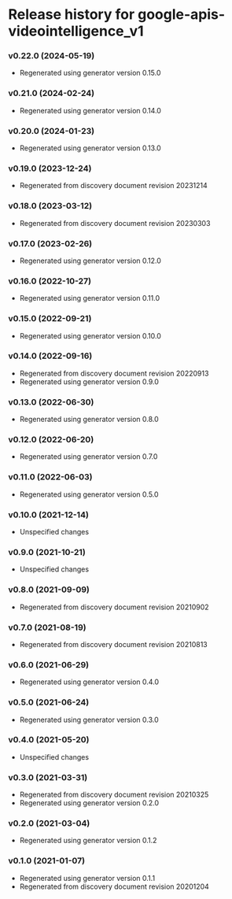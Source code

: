 # Release history for google-apis-videointelligence_v1

### v0.22.0 (2024-05-19)

* Regenerated using generator version 0.15.0

### v0.21.0 (2024-02-24)

* Regenerated using generator version 0.14.0

### v0.20.0 (2024-01-23)

* Regenerated using generator version 0.13.0

### v0.19.0 (2023-12-24)

* Regenerated from discovery document revision 20231214

### v0.18.0 (2023-03-12)

* Regenerated from discovery document revision 20230303

### v0.17.0 (2023-02-26)

* Regenerated using generator version 0.12.0

### v0.16.0 (2022-10-27)

* Regenerated using generator version 0.11.0

### v0.15.0 (2022-09-21)

* Regenerated using generator version 0.10.0

### v0.14.0 (2022-09-16)

* Regenerated from discovery document revision 20220913
* Regenerated using generator version 0.9.0

### v0.13.0 (2022-06-30)

* Regenerated using generator version 0.8.0

### v0.12.0 (2022-06-20)

* Regenerated using generator version 0.7.0

### v0.11.0 (2022-06-03)

* Regenerated using generator version 0.5.0

### v0.10.0 (2021-12-14)

* Unspecified changes

### v0.9.0 (2021-10-21)

* Unspecified changes

### v0.8.0 (2021-09-09)

* Regenerated from discovery document revision 20210902

### v0.7.0 (2021-08-19)

* Regenerated from discovery document revision 20210813

### v0.6.0 (2021-06-29)

* Regenerated using generator version 0.4.0

### v0.5.0 (2021-06-24)

* Regenerated using generator version 0.3.0

### v0.4.0 (2021-05-20)

* Unspecified changes

### v0.3.0 (2021-03-31)

* Regenerated from discovery document revision 20210325
* Regenerated using generator version 0.2.0

### v0.2.0 (2021-03-04)

* Regenerated using generator version 0.1.2

### v0.1.0 (2021-01-07)

* Regenerated using generator version 0.1.1
* Regenerated from discovery document revision 20201204

